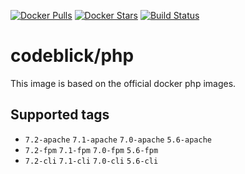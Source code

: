 [![Docker Pulls](https://img.shields.io/docker/pulls/codeblick/php.svg)](https://hub.docker.com/r/codeblick/php/)
[![Docker Stars](https://img.shields.io/docker/stars/codeblick/php.svg)](https://hub.docker.com/r/codeblick/php/)
[![Build Status](https://travis-ci.org/codeblick/docker-shopware.svg?branch=master)](https://travis-ci.org/codeblick/docker-php)

# codeblick/php

This image is based on the official docker php images.

## Supported tags

- `7.2-apache` `7.1-apache` `7.0-apache` `5.6-apache`
- `7.2-fpm` `7.1-fpm` `7.0-fpm` `5.6-fpm`
- `7.2-cli` `7.1-cli` `7.0-cli` `5.6-cli`
